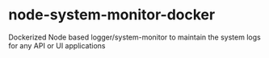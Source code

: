 # node-system-monitor-docker
Dockerized Node based logger/system-monitor to maintain the system logs for any API or UI applications
